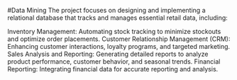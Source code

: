 #Data Mining
The project focuses on designing and implementing a relational database that tracks and manages essential retail data, including:

Inventory Management: Automating stock tracking to minimize stockouts and optimize order placements.
Customer Relationship Management (CRM): Enhancing customer interactions, loyalty programs, and targeted marketing.
Sales Analysis and Reporting: Generating detailed reports to analyze product performance, customer behavior, and seasonal trends.
Financial Reporting: Integrating financial data for accurate reporting and analysis.
